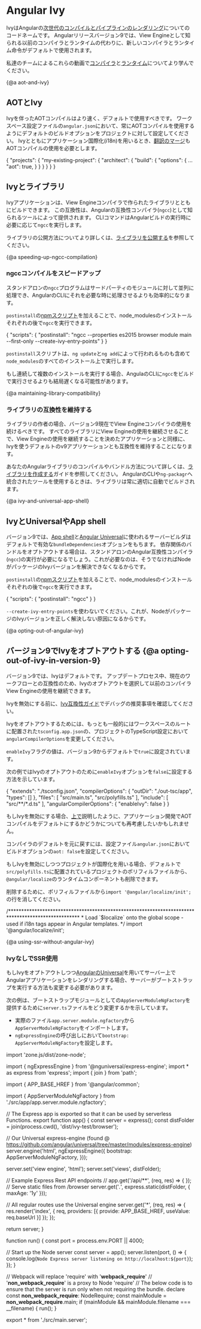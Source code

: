 # Angular Ivy

IvyはAngularの[次世代のコンパイルとパイプラインのレンダリング](https://blog.angular.io/a-plan-for-version-8-0-and-ivy-b3318dfc19f7)についてのコードネームです。
Angularリリースバージョン9では、View Engineとして知られる以前のコンパイラとランタイムの代わりに、新しいコンパイラとランタイム命令がデフォルトで使用されます。

<div class="alert is-helpful">

私達のチームによるこれらの動画で[コンパイラ](https://www.youtube.com/watch?v=anphffaCZrQ)と[ランタイム](https://www.youtube.com/watch?v=S0o-4yc2n-8)についてより学んでください。


</div>

{@a aot-and-ivy}
## AOTとIvy

Ivyを伴ったAOTコンパイルはより速く、デフォルトで使用すべきです。
ワークスペース設定ファイルの`angular.json`において、常にAOTコンパイルを使用するようにデフォルトのビルドオプションをプロジェクトに対して設定してください。
Ivyとともにアプリケーション国際化(i18n)を用いるとき、[翻訳のマージ](guide/i18n#merge)もAOTコンパイルの使用を必要とします。

<code-example language="json" header="angular.json">

{
  "projects": {
    "my-existing-project": {
      "architect": {
        "build": {
          "options": {
            ...
            "aot": true,
          }
        }
      }
    }
  }
}
</code-example>

## Ivyとライブラリ

Ivyアプリケーションは、View Engineコンパイラで作られたライブラリとともにビルドできます。
この互換性は、Angularの互換性コンパイラ(`ngcc`)として知られるツールによって提供されます。
CLIコマンドはAngularビルドの実行時に必要に応じて`ngcc`を実行します。

ライブラリの公開方法についてより詳しくは、[ライブラリを公開する](guide/creating-libraries#publishing-your-library)を参照してください。

{@a speeding-up-ngcc-compilation}
### ngccコンパイルをスピードアップ

スタンドアロンの`ngcc`プログラムはサードパーティのモジュールに対して並列に処理でき、AngularのCLIにそれを必要な時に処理させるよりも効率的になります。

`postinstall`の[npmスクリプト](https://docs.npmjs.com/misc/scripts)を加えることで、node_modulesのインストールそれぞれの後で`ngcc`を実行できます。

<code-example language="json" header="package.json">
{
  "scripts": {
    "postinstall": "ngcc --properties es2015 browser module main --first-only --create-ivy-entry-points"
  }
}
</code-example>

<div class="alert is-important">

`postinstall`スクリプトは、`ng update`と`ng add`によって行われるものも含めて`node_modules`のすべてのインストール上で実行します。

もし連続して複数のインストールを実行する場合、AngulaのCLIに`ngcc`をビルドで実行させるよりも結局遅くなる可能性があります。

</div>

{@a maintaining-library-compatibility}
### ライブラリの互換性を維持する

ライブラリの作者の場合、バージョン9現在でView Engineコンパイラの使用を続けるべきです。
すべてのライブラリにView Engineの使用を継続させることで、View Engineの使用を継続することを決めたアプリケーションと同様に、Ivyを使うデフォルトのv9アプリケーションとも互換性を維持することになります。

あなたのAngularライブラリのコンパイルやバンドル方法について詳しくは、[ライブラリを作成する](guide/creating-libraries)ガイドを参照してください。
AngularのCLIや`ng-packagr`へ統合されたツールを使用するときは、ライブラリは常に適切に自動でビルドされます。

{@a ivy-and-universal-app-shell}
## IvyとUniversalやApp shell
バージョン9では、[App shell](guide/app-shell)と[Angular Universal](guide/universal)に使われるサーバービルダはデフォルトで有効な`bundleDependencies`オプションをもちます。
依存関係のバンドルをオプトアウトする場合は、スタンドアロンのAngular互換性コンパイラ(`ngcc`)の実行が必要になるでしょう。これが必要なのは、そうでなければNodeがパッケージのIvyバージョンを解決できなくなるからです。

`postinstall`の[npmスクリプト](https://docs.npmjs.com/misc/scripts)を加えることで、node_modulesのインストールそれぞれの後で`ngcc`を実行できます。

<code-example language="json" header="package.json">
{
  "scripts": {
    "postinstall": "ngcc"
  }
}
</code-example>

<div class="alert is-important">

`--create-ivy-entry-points`を使わないでください。これが、NodeがパッケージのIvyバージョンを正しく解決しない原因になるからです。

</div>

{@a opting-out-of-angular-ivy}
## バージョン9でIvyをオプトアウトする {@a opting-out-of-ivy-in-version-9}

バージョン9では、Ivyはデフォルトです。
アップデートプロセス中、現在のワークフローとの互換性のため、Ivyのオプトアウトを選択して以前のコンパイラView Engineの使用を継続できます。

<div class="alert is-helpful">

Ivyを無効にする前に、[Ivy互換性ガイド](guide/ivy-compatibility#debugging)でデバッグの推奨事項を確認してください。

</div>

Ivyをオプトアウトするためには、もっとも一般的にはワークスペースのルートに配置された`tsconfig.app.json`の、プロジェクトのTypeScript設定において`angularCompilerOptions`を変更してください。

`enableIvy`フラグの値は、バージョン9からデフォルトで`true`に設定されています。

次の例ではIvyのオプトアウトのために`enableIvy`オプションを`false`に設定する方法を示しています。

<code-example language="json" header="tsconfig.app.json">
{
  "extends": "./tsconfig.json",
  "compilerOptions": {
    "outDir": "./out-tsc/app",
    "types": []
  },
  "files": [
    "src/main.ts",
    "src/polyfills.ts"
  ],
  "include": [
    "src/**/*.d.ts"
  ],
  "angularCompilerOptions": {
    "enableIvy": false
  }
}
</code-example>

<div class="alert is-important">

もしIvyを無効にする場合、[上で](#aot-and-ivy)説明したように、アプリケーション開発でAOTコンパイルをデフォルトにするかどうかについても再考慮したいかもしれません。

コンパイラのデフォルトを元に戻すには、設定ファイル`angular.json`においてビルドオプションの`aot: false`を設定してください。

</div>

もしIvyを無効にしつつプロジェクトが国際化を用いる場合、デフォルトで`src/polyfills.ts`に配置されているプロジェクトのポリフィルファイルから、`@angular/localize`のランタイムコンポーネントも削除できます。

削除するために、ポリフィルファイルから`import '@angular/localize/init';`の行を消してください。

<code-example language="typescript" header="polyfills.ts">
/***************************************************************************************************
 * Load `$localize` onto the global scope - used if i18n tags appear in Angular templates.
 */
import '@angular/localize/init';
</code-example>

{@a using-ssr-without-angular-ivy}
### IvyなしでSSR使用

もしIvyをオプトアウトしつつ[AngularのUniversal](guide/universal)を用いてサーバー上でAngularアプリケーションをレンダリングする場合、サーバーがブートストラップを実行する方法も変更する必要があります。

次の例は、ブートストラップモジュールとしての`AppServerModuleNgFactory`を提供するために`server.ts`ファイルをどう変更するかを示しています。

* 実際のファイル`app.server.module.ngfactory`から`AppServerModuleNgFactory`をインポートします。
* `ngExpressEngine`の呼び出しにおいて`bootstrap: AppServerModuleNgFactory`を設定します。

<code-example language="typescript" header="server.ts">
import 'zone.js/dist/zone-node';

import { ngExpressEngine } from '@nguniversal/express-engine';
import * as express from 'express';
import { join } from 'path';

import { APP_BASE_HREF } from '@angular/common';

import { AppServerModuleNgFactory } from './src/app/app.server.module.ngfactory';

// The Express app is exported so that it can be used by serverless Functions.
export function app() {
  const server = express();
  const distFolder = join(process.cwd(), 'dist/ivy-test/browser');

  // Our Universal express-engine (found @ https://github.com/angular/universal/tree/master/modules/express-engine)
  server.engine('html', ngExpressEngine({
    bootstrap: AppServerModuleNgFactory,
  }));

  server.set('view engine', 'html');
  server.set('views', distFolder);

  // Example Express Rest API endpoints
  // app.get('/api/**', (req, res) => { });
  // Serve static files from /browser
  server.get('*.*', express.static(distFolder, {
    maxAge: '1y'
  }));

  // All regular routes use the Universal engine
  server.get('*', (req, res) => {
    res.render('index', { req, providers: [{ provide: APP_BASE_HREF, useValue: req.baseUrl }] });
  });

  return server;
}

function run() {
  const port = process.env.PORT || 4000;

  // Start up the Node server
  const server = app();
  server.listen(port, () => {
    console.log(`Node Express server listening on http://localhost:${port}`);
  });
}

// Webpack will replace 'require' with '__webpack_require__'
// '__non_webpack_require__' is a proxy to Node 'require'
// The below code is to ensure that the server is run only when not requiring the bundle.
declare const __non_webpack_require__: NodeRequire;
const mainModule = __non_webpack_require__.main;
if (mainModule && mainModule.filename === __filename) {
  run();
}

export * from './src/main.server';
</code-example>
